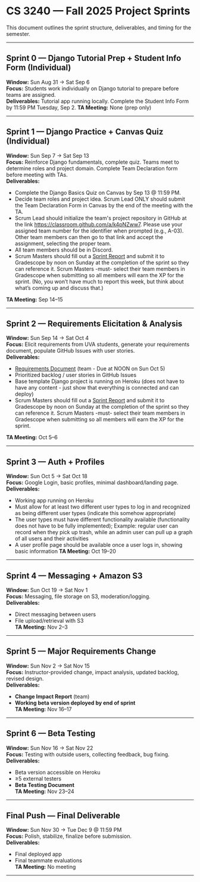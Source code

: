 # CS 3240 — Fall 2025 Project Sprints

This document outlines the sprint structure, deliverables, and timing for the semester.

---

## Sprint 0 — Django Tutorial Prep + Student Info Form (Individual)  
**Window:** Sun Aug 31 → Sat Sep 6  
**Focus:** Students work individually on Django tutorial to prepare before teams are assigned.  
**Deliverables:** Tutorial app running locally.  Complete the Student Info Form by 11:59 PM Tuesday, Sep 2.
**TA Meeting:** None (prep only)

---

## Sprint 1 — Django Practice + Canvas Quiz (Individual)  
**Window:** Sun Sep 7 → Sat Sep 13  
**Focus:** Reinforce Django fundamentals, complete quiz.  Teams meet to determine roles and project domain.  Complete Team Declaration form before meeting with TAs.     
**Deliverables:** 

- Complete the Django Basics Quiz on Canvas by Sep 13 @ 11:59 PM.
- Decide team roles and project idea. Scrum Lead ONLY should submit the Team Declaration Form in Canvas by the end of the meeting with the TA.
- Scrum Lead should initialize the team's project repository in GitHub at the link https://classroom.github.com/a/k4pNZww7. Please use your assigned team number for the identifier when prompted (e.g., A-03). Other team members can then go to that link and accept the assignment, selecting the proper team.
- All team members should be in Discord.
- Scrum Masters should fill out a [Sprint Report](https://docs.google.com/document/d/1VunaACHIt9-xRZ_Lqo-0s0_Po5fHXaeNrQn7XC1jjh8/edit?usp=sharing) and submit it to Gradescope by noon on Sunday at the completion of the sprint so they can reference it. Scrum Masters -must- select their team members in Gradescope when submitting so all members will earn the XP for the sprint. (No, you won’t have much to report this week, but think about what’s coming up and discuss that.)    

**TA Meeting:** Sep 14–15

---

## Sprint 2 — Requirements Elicitation & Analysis    
**Window:** Sun Sep 14 → Sat Oct 4  
**Focus:** Elicit requirements from UVA students, generate your requirements document, populate GitHub Issues with user stories.  
**Deliverables:**  
- [Requirements Document](https://docs.google.com/document/d/1va2IzjTXi6xZyewZde7gxKobm-mbgb17X_bZOm9Zv9E/edit?usp=sharing) (team - Due at NOON on Sun Oct 5)  
- Prioritized backlog / user stories in GitHub Issues
- Base template Django project is running on Heroku (does not have to have any content - just show that everything is connected and can deploy)
- Scrum Masters should fill out a [Sprint Report](https://docs.google.com/document/d/1VunaACHIt9-xRZ_Lqo-0s0_Po5fHXaeNrQn7XC1jjh8/edit?usp=sharing) and submit it to Gradescope by noon on Sunday at the completion of the sprint so they can reference it. Scrum Masters -must- select their team members in Gradescope when submitting so all members will earn the XP for the sprint.     

**TA Meeting:** Oct 5–6

---

## Sprint 3 — Auth + Profiles  
**Window:** Sun Oct 5 → Sat Oct 18  
**Focus:** Google Login, basic profiles, minimal dashboard/landing page.  
**Deliverables:**  
- Working app running on Heroku
- Must allow for at least two different user types to log in and recognized as being different user types (indicate this somehow appropriate)
- The user types must have different functionality available (functionality does not have to be fully implemented); Example: regular user can record when they pick up trash, while an admin user can pull up a graph of all users and their activities
- A user profile page should be available once a user logs in, showing basic information
**TA Meeting:** Oct 19–20

---

## Sprint 4 — Messaging + Amazon S3  
**Window:** Sun Oct 19 → Sat Nov 1  
**Focus:** Messaging, file storage on S3, moderation/logging.  
**Deliverables:**  
- Direct messaging between users  
- File upload/retrieval with S3  
**TA Meeting:** Nov 2–3

---

## Sprint 5 — Major Requirements Change  
**Window:** Sun Nov 2 → Sat Nov 15  
**Focus:** Instructor-provided change, impact analysis, updated backlog, revised design.  
**Deliverables:**  
- **Change Impact Report** (team)  
- **Working beta version deployed by end of sprint**  
**TA Meeting:** Nov 16–17

---

## Sprint 6 — Beta Testing  
**Window:** Sun Nov 16 → Sat Nov 22  
**Focus:** Testing with outside users, collecting feedback, bug fixing.  
**Deliverables:**  
- Beta version accessible on Heroku  
- ≥5 external testers  
- **Beta Testing Document**  
**TA Meeting:** Nov 23–24

---

## Final Push — Final Deliverable  
**Window:** Sun Nov 30 → Tue Dec 9 @ 11:59 PM  
**Focus:** Polish, stabilize, finalize before submission.  
**Deliverables:**  
- Final deployed app  
- Final teammate evaluations  
**TA Meeting:** No meeting

---
